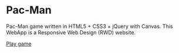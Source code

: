 # Pac-Man
Pac-Man game written in HTML5 + CSS3 + jQuery with Canvas. This WebApp is a Responsive Web Design (RWD) website.

<a href="https://pacman-e281c.firebaseapp.com">Play game</a>
